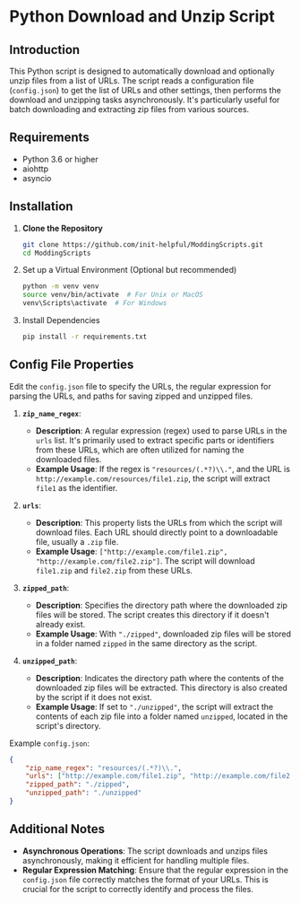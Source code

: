 # Python Download and Unzip Script

## Introduction
This Python script is designed to automatically download and optionally unzip files from a list of URLs. The script reads a configuration file (`config.json`) to get the list of URLs and other settings, then performs the download and unzipping tasks asynchronously. It's particularly useful for batch downloading and extracting zip files from various sources.

## Requirements
- Python 3.6 or higher
- aiohttp
- asyncio

## Installation

1. **Clone the Repository**
   ```bash
   git clone https://github.com/init-helpful/ModdingScripts.git
   cd ModdingScripts
   ```

2. Set up a Virtual Environment (Optional but recommended)
   ```bash
   python -m venv venv
   source venv/bin/activate  # For Unix or MacOS
   venv\Scripts\activate  # For Windows
   ```
3. Install Dependencies
    ```bash
    pip install -r requirements.txt
    ```
 
## Config File Properties
Edit the `config.json` file to specify the URLs, the regular expression for parsing the URLs, and paths for saving zipped and unzipped files.

1. **`zip_name_regex`**:
   - **Description**: A regular expression (regex) used to parse URLs in the `urls` list. It's primarily used to extract specific parts or identifiers from these URLs, which are often utilized for naming the downloaded files.
   - **Example Usage**: If the regex is `"resources/(.*?)\\."`, and the URL is `http://example.com/resources/file1.zip`, the script will extract `file1` as the identifier.

2. **`urls`**:
   - **Description**: This property lists the URLs from which the script will download files. Each URL should directly point to a downloadable file, usually a `.zip` file.
   - **Example Usage**: `["http://example.com/file1.zip", "http://example.com/file2.zip"]`. The script will download `file1.zip` and `file2.zip` from these URLs.

3. **`zipped_path`**:
   - **Description**: Specifies the directory path where the downloaded zip files will be stored. The script creates this directory if it doesn't already exist.
   - **Example Usage**: With `"./zipped"`, downloaded zip files will be stored in a folder named `zipped` in the same directory as the script.

4. **`unzipped_path`**:
   - **Description**: Indicates the directory path where the contents of the downloaded zip files will be extracted. This directory is also created by the script if it does not exist.
   - **Example Usage**: If set to `"./unzipped"`, the script will extract the contents of each zip file into a folder named `unzipped`, located in the script's directory.

Example `config.json`:
```json
{
    "zip_name_regex": "resources/(.*?)\\.",
    "urls": ["http://example.com/file1.zip", "http://example.com/file2.zip"],
    "zipped_path": "./zipped",
    "unzipped_path": "./unzipped"
}
```





## Additional Notes

- **Asynchronous Operations**: The script downloads and unzips files asynchronously, making it efficient for handling multiple files.
- **Regular Expression Matching**: Ensure that the regular expression in the `config.json` file correctly matches the format of your URLs. This is crucial for the script to correctly identify and process the files.
